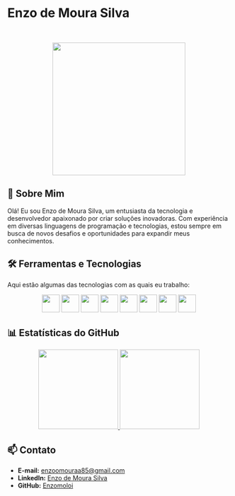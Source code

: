 # Enzo de Moura Silva

</br>

<p align="center">
  <img loading="lazy" src="https://media.giphy.com/media/6lsW1YMkojWrC/giphy.gif" width="300" height="300"/>
</p>

## 🚀 Sobre Mim
Olá! Eu sou Enzo de Moura Silva, um entusiasta da tecnologia e desenvolvedor apaixonado por criar soluções inovadoras. Com experiência em diversas linguagens de programação e tecnologias, estou sempre em busca de novos desafios e oportunidades para expandir meus conhecimentos.

## 🛠 Ferramentas e Tecnologias
Aqui estão algumas das tecnologias com as quais eu trabalho:

<p align="center">
  <img loading="lazy" src="https://cdn.jsdelivr.net/gh/devicons/devicon@latest/icons/html5/html5-original.svg" width="40" height="40" /> 
  <img loading="lazy" src="https://cdn.jsdelivr.net/gh/devicons/devicon@latest/icons/css3/css3-original.svg" width="40" height="40" /> 
  <img loading="lazy" src="https://cdn.jsdelivr.net/gh/devicons/devicon@latest/icons/javascript/javascript-original.svg" width="40" height="40" /> 
  <img loading="lazy" src="https://cdn.jsdelivr.net/gh/devicons/devicon@latest/icons/java/java-original.svg" width="40" height="40" /> 
  <img loading="lazy" src="https://cdn.jsdelivr.net/gh/devicons/devicon@latest/icons/azuresqldatabase/azuresqldatabase-original.svg" width="40" height="40" /> 
  <img loading="lazy" src="https://cdn.jsdelivr.net/gh/devicons/devicon@latest/icons/mysql/mysql-original.svg" width="40" height="40" />
  <img loading="lazy" src="https://cdn.jsdelivr.net/gh/devicons/devicon@latest/icons/mongodb/mongodb-original.svg" width="40" height="40" />
  <img loading="lazy" src="https://cdn.jsdelivr.net/gh/devicons/devicon@latest/icons/oracle/oracle-original.svg" width="40" height="40" />
</p>

## 📊 Estatísticas do GitHub
<div align="center">
  <a href="https://github.com/Enzomoloi">
    <img loading="lazy" height="180em" src="https://github-readme-stats.vercel.app/api/top-langs/?username=Enzomoloi&layout=compact&langs_count=7&theme=algolia"/>
    <img loading="lazy" height="180em" src="https://github-readme-stats.vercel.app/api?username=Enzomoloi&show_icons=true&theme=algolia&include_all_commits=true&count_private=true"/>
  </a>
</div>

## 📫 Contato
- **E-mail:** enzoomouraa85@gmail.com
- **LinkedIn:** [Enzo de Moura Silva](https://www.linkedin.com/in/enzo-de-moura-silva)
- **GitHub:** [Enzomoloi](https://github.com/Enzomoloi)




<!--
**Enzomoloi/Enzomoloi** is a ✨ _special_ ✨ repository because its `README.md` (this file) appears on your GitHub profile.

Here are some ideas to get you started:

- 🔭 I’m currently working on ...
- 🌱 I’m currently learning ...
- 👯 I’m looking to collaborate on ...
- 🤔 I’m looking for help with ...
- 💬 Ask me about ...
- 📫 How to reach me: ...
- 😄 Pronouns: ...
- ⚡ Fun fact: ...
-->
